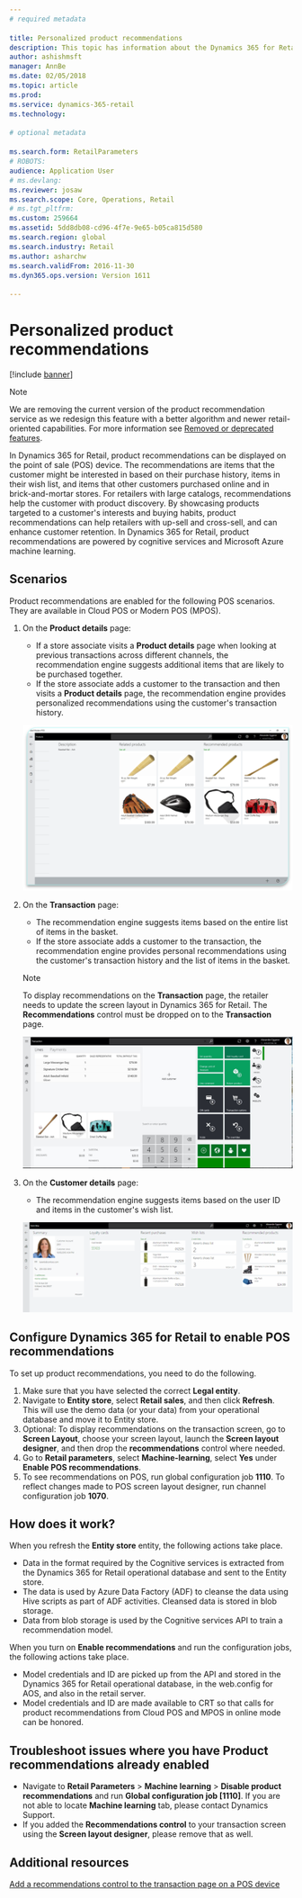 ```yaml
---
# required metadata

title: Personalized product recommendations
description: This topic has information about the Dynamics 365 for Retail product recommendations that can be displayed on the point of sale (POS) device.
author: ashishmsft
manager: AnnBe
ms.date: 02/05/2018
ms.topic: article
ms.prod: 
ms.service: dynamics-365-retail
ms.technology: 

# optional metadata

ms.search.form: RetailParameters
# ROBOTS: 
audience: Application User
# ms.devlang: 
ms.reviewer: josaw
ms.search.scope: Core, Operations, Retail
# ms.tgt_pltfrm: 
ms.custom: 259664
ms.assetid: 5dd8db08-cd96-4f7e-9e65-b05ca815d580
ms.search.region: global
ms.search.industry: Retail
ms.author: asharchw
ms.search.validFrom: 2016-11-30
ms.dyn365.ops.version: Version 1611

---
```


# Personalized product recommendations

[!include [banner](includes/banner.md)]

> [!NOTE]
> We are removing the current version of the product recommendation service as we redesign this feature with a better algorithm and newer retail-oriented capabilities. For more information see [Removed or deprecated features](../dev-itpro/migration-upgrade/deprecated-features.md).

In Dynamics 365 for Retail, product recommendations can be displayed on the point of sale (POS) device. The recommendations are items that the customer might be interested in based on their purchase history, items in their wish list, and items that other customers purchased online and in brick-and-mortar stores. For retailers with large catalogs, recommendations help the customer with product discovery. By showcasing products targeted to a customer's interests and buying habits, product recommendations can help retailers with up-sell and cross-sell, and can enhance customer retention. In Dynamics 365 for Retail, product recommendations are powered by cognitive services and Microsoft Azure machine learning.

## Scenarios

Product recommendations are enabled for the following POS scenarios. They are available in Cloud POS or Modern POS (MPOS).

1. On the **Product details** page:

    - If a store associate visits a **Product details** page when looking at previous transactions across different channels, the recommendation engine suggests additional items that are likely to be purchased together.
    - If the store associate adds a customer to the transaction and then visits a **Product details** page, the recommendation engine provides personalized recommendations using the customer's transaction history.

    [![proddetails](./media/proddetails.png)](./media/proddetails.png)

2. On the **Transaction** page:

    - The recommendation engine suggests items based on the entire list of items in the basket.
    - If the store associate adds a customer to the transaction, the recommendation engine provides personal recommendations using the customer's transaction history and the list of items in the basket.

    > [!NOTE]
    > To display recommendations on the **Transaction** page, the retailer needs to update the screen layout in Dynamics 365 for Retail. The **Recommendations** control must be dropped on to the **Transaction** page.

    [![transactionscreenmultipleproductslargemessengersbag-5](./media/transactionscreenmultipleproductslargemessengersbag-5.jpg)](./media/transactionscreenmultipleproductslargemessengersbag-5.jpg)

3. On the **Customer details** page:

    - The recommendation engine suggests items based on the user ID and items in the customer's wish list.

    [![customerdetailsrecommendations](./media/customerdetailsrecommendations.png)](./media/customerdetailsrecommendations.png)

## Configure Dynamics 365 for Retail to enable POS recommendations

To set up product recommendations, you need to do the following.

1. Make sure that you have selected the correct **Legal entity**.
2. Navigate to **Entity store**, select **Retail sales**, and then click **Refresh**. This will use the demo data (or your data) from your operational database and move it to Entity store.
3. Optional: To display recommendations on the transaction screen, go to **Screen Layout**, choose your screen layout, launch the **Screen layout designer**, and then drop the **recommendations** control where needed.
4. Go to **Retail parameters**, select **Machine-learning**, select **Yes** under **Enable POS recommendations**.
5. To see recommendations on POS, run global configuration job **1110**. To reflect changes made to POS screen layout designer, run channel configuration job **1070**.

## How does it work?

When you refresh the **Entity store** entity, the following actions take place.

- Data in the format required by the Cognitive services is extracted from the Dynamics 365 for Retail operational database and sent to the Entity store.
- The data is used by Azure Data Factory (ADF) to cleanse the data using Hive scripts as part of ADF activities. Cleansed data is stored in blob storage.
- Data from blob storage is used by the Cognitive services API to train a recommendation model.

When you turn on **Enable recommendations** and run the configuration jobs, the following actions take place.

- Model credentials and ID are picked up from the API and stored in the Dynamics 365 for Retail operational database, in the web.config for AOS, and also in the retail server.
- Model credentials and ID are made available to CRT so that calls for product recommendations from Cloud POS and MPOS in online mode can be honored.

## Troubleshoot issues where you have Product recommendations already enabled

- Navigate to **Retail Parameters** \> **Machine learning** \> **Disable product recommendations** and run **Global configuration job \[1110\]**. If you are not able to locate **Machine learning** tab, please contact Dynamics Support.
- If you added the **Recommendations control** to your transaction screen using the **Screen layout designer**, please remove that as well.

## Additional resources

[Add a recommendations control to the transaction page on a POS device](add-recommendations-control-pos-screen.md)
